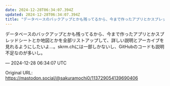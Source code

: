 ```yaml
---
date: 2024-12-28T06:34:07.394Z
updated: 2024-12-28T06:34:07.394Z
title: "データベースのバックアップとかも残ってるから、今まで作ったアプリとかスプレッドシ[...]"
---
```


<p>データベースのバックアップとかも残ってるから、今まで作ったアプリとかスプレッドシートとか地図とかを全部リストアップして、詳しい説明とアーカイブを見れるようにしたいよ…。skrm.chには一部しかないし、GitHubのコードも説明不足なのが多いし。</p>

&mdash; 2024-12-28 06:34:07 UTC

Original URL: https://mastodon.social/@sakuramochi0/113729054139690406
